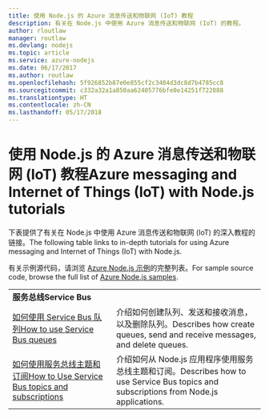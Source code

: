 ```yaml
---
title: 使用 Node.js 的 Azure 消息传送和物联网 (IoT) 教程
description: 有关在 Node.js 中使用 Azure 消息传送和物联网 (IoT) 的教程。
author: rloutlaw
manager: routlaw
ms.devlang: nodejs
ms.topic: article
ms.service: azure-nodejs
ms.date: 06/17/2017
ms.author: routlaw
ms.openlocfilehash: 5f926852b87e0e855cf2c3404d3dc8d7b4785cc8
ms.sourcegitcommit: c332a32a1a850aa62405776bfe0e14251f722888
ms.translationtype: HT
ms.contentlocale: zh-CN
ms.lasthandoff: 05/17/2018
---
```

# <a name="azure-messaging-and-internet-of-things-iot-with-nodejs-tutorials"></a><span data-ttu-id="a33a3-103">使用 Node.js 的 Azure 消息传送和物联网 (IoT) 教程</span><span class="sxs-lookup"><span data-stu-id="a33a3-103">Azure messaging and Internet of Things (IoT) with Node.js tutorials</span></span>

<span data-ttu-id="a33a3-104">下表提供了有关在 Node.js 中使用 Azure 消息传送和物联网 (IoT) 的深入教程的链接。</span><span class="sxs-lookup"><span data-stu-id="a33a3-104">The following table links to in-depth tutorials for using Azure messaging and Internet of Things (IoT) with Node.js.</span></span>

<span data-ttu-id="a33a3-105">有关示例源代码，请浏览 [Azure Node.js 示例](https://azure.microsoft.com/resources/samples/?term=nodejs)的完整列表。</span><span class="sxs-lookup"><span data-stu-id="a33a3-105">For sample source code, browse the full list of [Azure Node.js samples](https://azure.microsoft.com/resources/samples/?term=nodejs).</span></span>

| | |
|---|---|
| <span data-ttu-id="a33a3-106">**服务总线**</span><span class="sxs-lookup"><span data-stu-id="a33a3-106">**Service Bus**</span></span> ||
| [<span data-ttu-id="a33a3-107">如何使用 Service Bus 队列</span><span class="sxs-lookup"><span data-stu-id="a33a3-107">How to use Service Bus queues</span></span>](http://docs.microsoft.com/azure/service-bus-messaging/service-bus-nodejs-how-to-use-queues?toc=/azure/node/toc.json&bc=/azure/node/toc.json) | <span data-ttu-id="a33a3-108">介绍如何创建队列、发送和接收消息，以及删除队列。</span><span class="sxs-lookup"><span data-stu-id="a33a3-108">Describes how create queues, send and receive messages, and delete queues.</span></span> |
| [<span data-ttu-id="a33a3-109">如何使用服务总线主题和订阅</span><span class="sxs-lookup"><span data-stu-id="a33a3-109">How to Use Service Bus topics and subscriptions</span></span>](http://docs.microsoft.com/azure/service-bus-messaging/service-bus-nodejs-how-to-use-topics-subscriptions?toc=/azure/node/toc.json&bc=/azure/node/toc.json) | <span data-ttu-id="a33a3-110">介绍如何从 Node.js 应用程序使用服务总线主题和订阅。</span><span class="sxs-lookup"><span data-stu-id="a33a3-110">Describes how to use Service Bus topics and subscriptions from Node.js applications.</span></span> |
